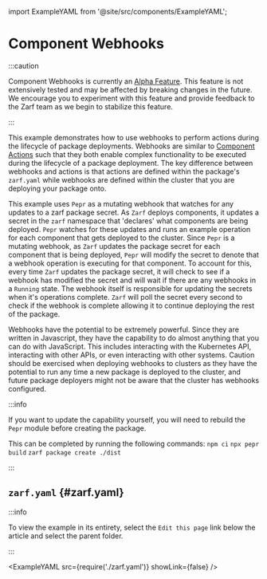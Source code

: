 import ExampleYAML from '@site/src/components/ExampleYAML';

# Component Webhooks

:::caution

Component Webhooks is currently an [Alpha Feature](../../docs/9-roadmap.md#alpha). This feature is not extensively tested and may be affected by breaking changes in the future. We encourage you to experiment with this feature and provide feedback to the Zarf team as we begin to stabilize this feature.

:::

This example demonstrates how to use webhooks to perform actions during the lifecycle of package deployments. Webhooks are similar to [Component Actions](../../docs/3-create-a-zarf-package/7-component-actions.md) such that they both enable complex functionality to be executed during the lifecycle of a package deployment. The key difference between webhooks and actions is that actions are defined within the package's `zarf.yaml` while webhooks are defined within the cluster that you are deploying your package onto.

This example uses `Pepr` as a mutating webhook that watches for any updates to a zarf package secret. As `Zarf` deploys components, it updates a secret in the `zarf` namespace that 'declares' what components are being deployed. `Pepr` watches for these updates and runs an example operation for each component that gets deployed to the cluster. Since `Pepr` is a mutating webhook, as `Zarf` updates the package secret for each component that is being deployed, `Pepr` will modify the secret to denote that a webhook operation is executing for that component. To account for this, every time `Zarf` updates the package secret, it will check to see if a webhook has modified the secret and will wait if there are any webhooks in a `Running` state. The webhook itself is responsible for updating the secrets when it's operations complete. `Zarf` will poll the secret every second to check if the webhook is complete allowing it to continue deploying the rest of the package.

Webhooks have the potential to be extremely powerful. Since they are written in Javascript, they have the capability to do almost anything that you can do with JavaScript. This includes interacting with the Kubernetes API, interacting with other APIs, or even interacting with other systems. Caution should be exercised when deploying webhooks to clusters as they have the potential to run any time a new package is deployed to the cluster, and future package deployers might not be aware that the cluster has webhooks configured.

:::info

If you want to update the capability yourself, you will need to rebuild the `Pepr` module before creating the package.

This can be completed by running the following commands:
`npm ci`
`npx pepr build`
`zarf package create ./dist`

:::

## `zarf.yaml` {#zarf.yaml}

:::info

To view the example in its entirety, select the `Edit this page` link below the article and select the parent folder.

:::

<ExampleYAML src={require('./zarf.yaml')} showLink={false} />
